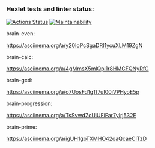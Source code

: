 ### Hexlet tests and linter status:

[![Actions Status](https://github.com/krokojabba/frontend-project-44/workflows/hexlet-check/badge.svg)](https://github.com/krokojabba/frontend-project-44/actions)
[![Maintainability](https://api.codeclimate.com/v1/badges/3947d3ca71d6f9ec5382/maintainability)](https://codeclimate.com/github/krokojabba/frontend-project-44/maintainability)

brain-even:

https://asciinema.org/a/y20IoPcSgaDRI1ycuXLM19ZgN

brain-calc:

https://asciinema.org/a/4gMmsX5mlQpl1r8HMCFQNyRfG

brain-gcd:

https://asciinema.org/a/o7UosFd1gTt7uI00iVPHyoE5p

brain-progression:

https://asciinema.org/a/TsSvwdZcUiUFiFar7ylrj532E

brain-prime:

https://asciinema.org/a/igUH1goTXMHO42qaQcaeClTzD
